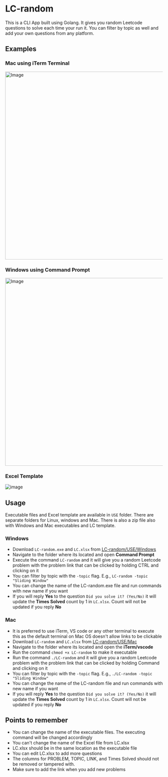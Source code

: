   

# LC-random
This is a CLI App built using Golang. It gives you random Leetcode questions to solve each time your run it. You can filter by topic as well and add your own questions from any platform.

## Examples 
### Mac using iTerm Terminal 
<img src="https://github.com/sameerkhan24/LC-random/assets/68337661/0c642002-02d0-4b1e-a63e-7746b941710c" alt="Image" width="600" />

### Windows using Command Prompt 
<img src="https://github.com/sameerkhan24/LC-random/assets/68337661/1053b155-727a-48e9-85d3-d583a240a36d" alt="Image" width="600" />

### Excel Template
  ![image](https://github.com/sameerkhan24/LC-random/assets/68337661/46c6ca62-e793-44f5-9709-dc2fbb2db710)


## Usage
Executable files and Excel template are available in `USE` folder. There are separate folders for Linux, windows and Mac. There is also a zip file also with Windows and Mac executables and LC template. 

### Windows 

 - Download `LC-random.exe` and `LC.xlsx` from
   [LC-random/USE/Windows](https://github.com/sameerkhan24/LC-random/tree/main/USE/Windows)
- Navigate to the folder where its located and open **Command Prompt**
- Execute the command `LC-random` and it will give you a random Leetcode problem with the problem link that can be clicked by holding CTRL and clicking on it 
- You can filter by topic with the `-topic` flag. 
E.g., `LC-random -topic "Sliding Window"`
- You can change the name of the LC-random.exe file and run commands with new name if you want
- If you will reply **Yes** to the question `Did you solve it? (Yes/No)` it will update the **Times Solved** count by 1 in `LC.xlsx`. Count will not be updated if you reply **No**

### Mac

- It is preferred to use iTerm, VS code or any other terminal to execute this as the default terminal on Mac OS doesn't allow links to be clickable
 - Download `LC-random` and `LC.xlsx` from
   [LC-random/USE/Mac](https://github.com/sameerkhan24/LC-random/tree/main/USE/Mac)
- Navigate to the folder where its located and open the **iTerm/vscode**
- Run the command `chmod +x LC-random` to make it executable
- Run the command `./LC-random` and it will give you a random Leetcode problem with the problem link that can be clicked by holding Command and clicking on it 
- You can filter by topic with the `-topic` flag. 
E.g., `./LC-random -topic "Sliding Window"`
- You can change the name of the LC-random file and run commands with new name if you want
-  If you will reply **Yes** to the question `Did you solve it? (Yes/No)` it will update the **Times Solved** count by 1 in `LC.xlsx`. Count will not be updated if you reply **No**


## Points to remember 

 - You can change the name of the executable files. The executing command will be changed accordingly
 - You can't change the name of the Excel file from LC.xlsx 
 - LC.xlsx should be in the same location as the executable file
 - You can edit LC.xlsx to add more questions
 - The columns for PROBLEM, TOPIC, LINK, and Times Solved should not be removed or tampered with. 
 - Make sure to add the link when you add new problems

